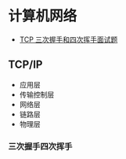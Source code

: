 # 计算机网络

* [TCP 三次握手和四次挥手面试题](https://blog.csdn.net/qq_34827674/article/details/105331617)
## TCP/IP

* 应用层  
* 传输控制层
* 网络层 
* 链路层 
* 物理层

### 三次握手四次挥手



